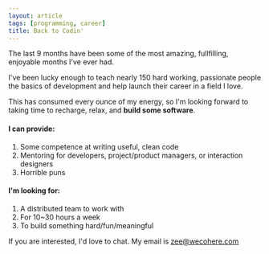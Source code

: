 ```yaml
---
layout: article
tags: [programming, career]
title: Back to Codin'
---
```


The last 9 months have been some of the most amazing, fullfilling, enjoyable
months I've ever had.

I've been lucky enough to teach nearly 150 hard working, passionate people the
basics of development and help launch their career in a field I love.

This has consumed every ounce of my energy, so I'm looking forward to taking
time to recharge, relax, and **build some software**.

<!--more-->

#### I can provide:

1. Some competence at writing useful, clean code
2. Mentoring for developers, project/product managers, or interaction designers
3. Horrible puns

#### I'm looking for:

1. A distributed team to work with
2. For 10~30 hours a week
3. To build something hard/fun/meaningful

If you are interested, I'd love to chat. My email is
[zee@wecohere.com](mailto:zee@wecohere.com)
